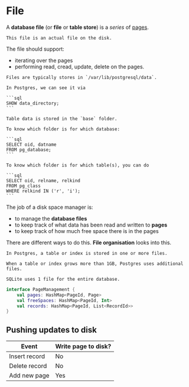 # File

A **database file** (or **file** or **table store**) is a _series_ of [pages](page.md).

~~~admonish note
This file is an actual file on the disk.
~~~

The file should support:
* iterating over the pages
* performing read, cread, update, delete on the pages.

~~~admonish example
Files are typically stores in `/var/lib/postgresql/data`.

In Postgres, we can see it via

```sql
SHOW data_directory;
```

Table data is stored in the `base` folder.

To know which folder is for which database:

```sql
SELECT oid, datname
FROM pg_database;
```

To know which folder is for which table(s), you can do

```sql
SELECT oid, relname, relkind
FROM pg_class
WHERE relkind IN ('r', 'i');
```
~~~

The job of a disk space manager is:
* to manage the **database files**
* to keep track of what data has been read and written to **pages**
* to keep track of how much free space there is in the pages

There are different ways to do this. **File organisation** looks into this.

~~~admonish example title="Postgres"
In Postgres, a table or index is stored in one or more files.

When a table or index grows more than 1GB, Postgres uses additional files.
~~~

~~~admonish example title="SQLite"
SQLite uses 1 file for the entire database.
~~~

```kotlin
interface PageManagement {
    val pages: HashMap<PageId, Page>
    val freeSpaces: HashMap<PageId, Int>
    val records: HashMap<PageId, List<RecordId>>
}
```

## Pushing updates to disk

Event | Write page to disk?
-----|-----
Insert record | No
Delete record | No
Add new page | Yes
